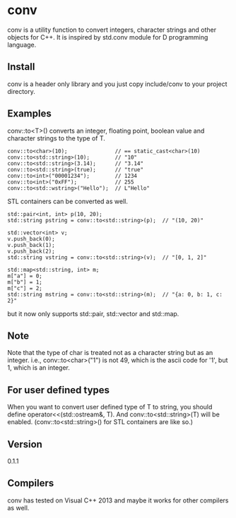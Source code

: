# conv

conv is a utility function to convert integers, character strings and other objects for C++.
It is inspired by std.conv module for D programming language.

## Install

conv is a header only library and you just copy include/conv to your project directory.

## Examples

conv::to&lt;T&gt;() converts an integer, floating point, boolean value
and character strings to the type of T.

    conv::to<char>(10);               // == static_cast<char>(10)
    conv::to<std::string>(10);        // "10"
    conv::to<std::string>(3.14);      // "3.14"
    conv::to<std::string>(true);      // "true"
    conv::to<int>("00001234");        // 1234
    conv::to<int>("0xFF");            // 255
    conv::to<std::wstring>("Hello");  // L"Hello"

STL containers can be converted as well.

    std::pair<int, int> p(10, 20);
    std::string pstring = conv::to<std::string>(p);  // "(10, 20)"

    std::vector<int> v;
    v.push_back(0);
    v.push_back(1);
    v.push_back(2);
    std::string vstring = conv::to<std::string>(v);  // "[0, 1, 2]"

    std::map<std::string, int> m;
    m["a"] = 0;
    m["b"] = 1;
    m["c"] = 2;
    std::string mstring = conv::to<std::string>(m);  // "{a: 0, b: 1, c: 2}"

but it now only supports std::pair, std::vector and std::map.

## Note

Note that the type of char is treated not as a character string but as an integer.
i.e., conv::to&lt;char&gt;("1") is not 49, which is the ascii code for '1', but 1, which is an integer.

## For user defined types

When you want to convert user defined type of T to string, you should define operator&lt;&lt;(std::ostream&, T).
And conv::to&lt;std::string&gt;(T) will be enabled.
(conv::to&lt;std::string&gt;() for STL containers are like so.)

## Version

0.1.1

## Compilers

conv has tested on Visual C++ 2013 and maybe it works for other compilers as well.
